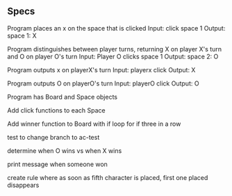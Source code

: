 ## Specs

Program places an x on the space that is clicked
Input: click space 1
Output: space 1: X

Program distinguishes between player turns, returning X on player X's turn and O on player O's turn
Input: Player O clicks space 1
Output: space 2: O

Program outputs x on playerX's turn
Input: playerx click
Output: X

Program outputs O on playerO's turn
Input: playerO click
Output: O

Program has Board and Space objects

Add click functions to each Space

Add winner function to Board with if loop for if three in a row

test to change branch to ac-test

determine when O wins vs when X wins

print message when someone won

create rule where as soon as fifth character is placed, first one placed disappears
